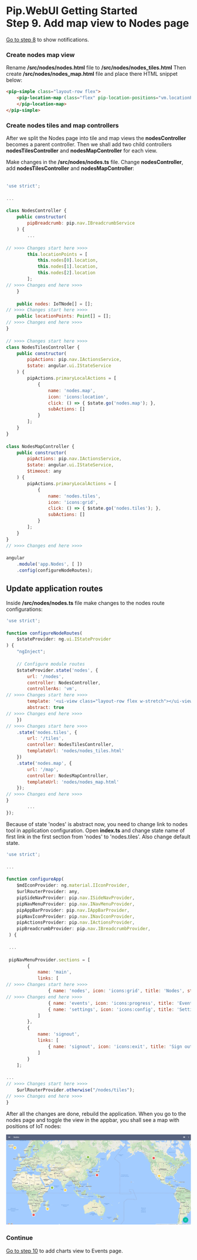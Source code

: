 # Pip.WebUI Getting Started <br/> Step 9. Add map view to Nodes page

[Go to step 8](https://github.com/pip-webui/pip-webui-tutorial/blob/master/step8/) to show notifications.

### Create nodes map view

Rename **/src/nodes/nodes.html** file to **/src/nodes/nodes_tiles.html**
Then create **/src/nodes/nodes_map.html** file and place there HTML snippet below:

```html
<pip-simple class="layout-row flex">
    <pip-location-map class="flex" pip-location-positions="vm.locationPoints" pip-draggable="true" pip-stretch="true">
    </pip-location-map>
</pip-simple>
```

### Create nodes tiles and map controllers

After we split the Nodes page into tile and map views the  **nodesController** becomes a parent controller.
Then we shall add two child controllers **nodesTilesController** and **nodesMapController** for each view.

Make changes in the **/src/nodes/nodes.ts** file. Change **nodesController**, add **nodesTilesController** and **nodesMapController**:

```javascript

'use strict';

...

class NodesController {
    public constructor(
        pipBreadcrumb: pip.nav.IBreadcrumbService
    ) {
        ...

// >>>> Changes start here >>>>
        this.locationPoints = [
            this.nodes[0].location,
            this.nodes[1].location,
            this.nodes[2].location
        ];
// >>>> Changes end here >>>>
    }

    public nodes: IoTNode[] = [];
// >>>> Changes start here >>>>
    public locationPoints: Point[] = [];
// >>>> Changes end here >>>>
}

// >>>> Changes start here >>>>
class NodesTilesController {
    public constructor(
        pipActions: pip.nav.IActionsService,
        $state: angular.ui.IStateService
    ) {
        pipActions.primaryLocalActions = [
            {
                name: 'nodes.map',
                icon: 'icons:location',
                click: () => { $state.go('nodes.map'); },
                subActions: []
            }
        ];
    }
}

class NodesMapController {
    public constructor(
        pipActions: pip.nav.IActionsService,
        $state: angular.ui.IStateService,
        $timeout: any
    ) {
        pipActions.primaryLocalActions = [
            {
                name: 'nodes.tiles',
                icon: 'icons:grid',
                click: () => { $state.go('nodes.tiles'); },
                subActions: []
            }
        ];
    }
}
// >>>> Changes end here >>>>

angular
    .module('app.Nodes', [ ])
    .config(configureNodeRoutes);

```

## Update application routes

Inside **/src/nodes/nodes.ts** file make changes to the nodes route configurations:

```javascript
'use strict';

function configureNodeRoutes(
    $stateProvider: ng.ui.IStateProvider
) {
    "ngInject";

    // Configure module routes
    $stateProvider.state('nodes', {
        url: '/nodes',
        controller: NodesController,
        controllerAs: 'vm',
// >>>> Changes start here >>>>
        template: '<ui-view class="layout-row flex w-stretch"></ui-view>',
        abstract: true
// >>>> Changes end here >>>>
    })
// >>>> Changes start here >>>>
    .state('nodes.tiles', {
        url: '/tiles',
        controller: NodesTilesController,
        templateUrl: 'nodes/nodes_tiles.html'
    })
    .state('nodes.map', {
        url: '/map',
        controller: NodesMapController,
        templateUrl: 'nodes/nodes_map.html'
    });
// >>>> Changes end here >>>>
}
        ...
});
```

Because of state 'nodes' is abstract now, you need to change link to nodes tool in application configuration. 
Open **index.ts** and change state name of first link in the first section from 'nodes' to 'nodes.tiles'. Also change default state.

```javascript
'use strict';

...

function configureApp(
    $mdIconProvider: ng.material.IIconProvider, 
    $urlRouterProvider: any,
    pipSideNavProvider: pip.nav.ISideNavProvider, 
    pipNavMenuProvider: pip.nav.INavMenuProvider, 
    pipAppBarProvider: pip.nav.IAppBarProvider, 
    pipNavIconProvider: pip.nav.INavIconProvider,
    pipActionsProvider: pip.nav.IActionsProvider, 
    pipBreadcrumbProvider: pip.nav.IBreadcrumbProvider, 
 ) {
 
 ...
 
 pipNavMenuProvider.sections = [
        {
            name: 'main',
            links: [
// >>>> Changes start here >>>>
                { name: 'nodes', icon: 'icons:grid', title: 'Nodes', state: 'nodes.tiles' },
// >>>> Changes end here >>>>
                { name: 'events', icon: 'icons:progress', title: 'Events', state: 'events' },
                { name: 'settings', icon: 'icons:config', title: 'Settings', state: 'settings.sample' }
            ]
        },
        {
            name: 'signout',
            links: [
                { name: 'signout', icon: 'icons:exit', title: 'Sign out', event: 'appSignout' }
            ]
        }
    ];
    
...
// >>>> Changes start here >>>>
    $urlRouterProvider.otherwise("/nodes/tiles");
// >>>> Changes end here >>>>
}

```

After all the changes are done, rebuild the application. When you go to the nodes page and toggle the view in the appbar, you shall see a map with positions of IoT nodes:

![IoT Nodes map view](artifacts/map_view.png)

### Continue

[Go to step 10](https://github.com/pip-webui/pip-webui-tutorial/blob/master/step10/) to add charts view to Events page.
